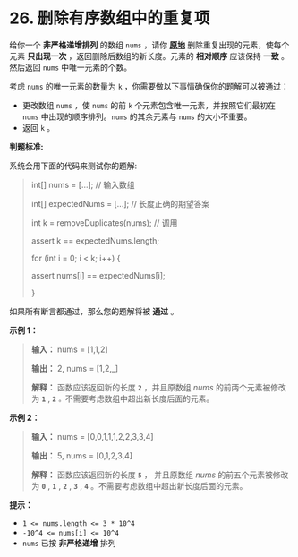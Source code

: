 # 26. 删除有序数组中的重复项

给你一个 **非严格递增排列**  的数组 `nums` ，请你 **[原地](http://baike.baidu.com/item/%E5%8E%9F%E5%9C%B0%E7%AE%97%E6%B3%95)**  删除重复出现的元素，使每个元素 **只出现一次**  ，返回删除后数组的新长度。元素的 **相对顺序**  应该保持 **一致**  。然后返回 `nums` 中唯一元素的个数。

考虑 `nums` 的唯一元素的数量为 `k` ，你需要做以下事情确保你的题解可以被通过：

*   更改数组 `nums` ，使 `nums` 的前 `k` 个元素包含唯一元素，并按照它们最初在 `nums` 中出现的顺序排列。`nums` 的其余元素与 `nums` 的大小不重要。
*   返回 `k` 。

**判题标准:**

系统会用下面的代码来测试你的题解:

> int\[] nums = \[\.\.\.]; // 输入数组
>
> int\[] expectedNums = \[\.\.\.]; // 长度正确的期望答案
>
> int k = removeDuplicates\(nums\); // 调用
>
> assert k == expectedNums\.length;
>
> for \(int i = 0; i < k; i\+\+\) \{
>
>  assert nums\[i] == expectedNums\[i];
>
> \}

如果所有断言都通过，那么您的题解将被 **通过** 。

**示例 1：**

> **输入：** nums = \[1,1,2]
>
> **输出：** 2, nums = \[1,2,\_]
>
> **解释：** 函数应该返回新的长度 **`2`**  ，并且原数组 _nums_ 的前两个元素被修改为 **`1`** , **`2`**  `。`不需要考虑数组中超出新长度后面的元素。

**示例 2：**

> **输入：** nums = \[0,0,1,1,1,2,2,3,3,4]
>
> **输出：** 5, nums = \[0,1,2,3,4]
>
> **解释：** 函数应该返回新的长度 **`5`**  ， 并且原数组 _nums_ 的前五个元素被修改为 **`0`** , **`1`** , **`2`** , **`3`** , **`4`**  。不需要考虑数组中超出新长度后面的元素。

**提示：**

*   `1 <= nums.length <= 3 * 10^4`
*   `-10^4 <= nums[i] <= 10^4`
*   `nums` 已按 **非严格递增**  排列